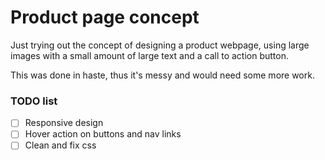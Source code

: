 # Product page concept

Just trying out the concept of designing a product webpage, using large images with a small amount of large text and a call to action button.


This was done in haste, thus it's messy and would need some more work.
### TODO list

- [ ] Responsive design
- [ ] Hover action on buttons and nav links
- [ ] Clean and fix css
